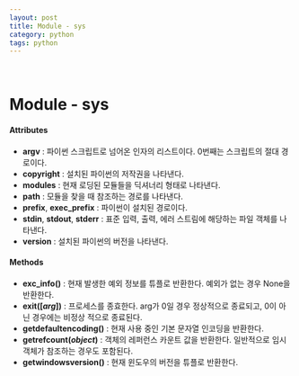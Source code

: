 ```yaml
---
layout: post
title: Module - sys
category: python
tags: python
---
```


&nbsp;

# Module - sys

#### Attributes

- **argv** : 파이썬 스크립트로 넘어온 인자의 리스트이다. 0번째는 스크립트의 절대 경로이다.
- **copyright** : 설치된 파이썬의 저작권을 나타낸다.
- **modules** : 현재 로딩된 모듈들을 딕셔너리 형태로 나타낸다.
- **path** : 모듈을 찾을 때 참조하는 경로를 나타낸다.
- **prefix**, **exec_prefix** : 파이썬이 설치된 경로이다.
- **stdin**, **stdout**, **stderr** : 표준 입력, 출력, 에러 스트림에 해당하는 파일 객체를 나타낸다.
- **version** : 설치된 파이썬의 버전을 나타낸다.

#### Methods

- **exc_info()** : 현재 발생한 예외 정보를 튜플로 반환한다. 예외가 없는 경우 None을 반환한다.
- **exit([*arg*])** : 프로세스를 종효한다. arg가 0일 경우 정상적으로 종료되고, 0이 아닌 경우에는 비정상 적으로 종료된다.
- **getdefaultencoding()** : 현재 사용 중인 기본 문자열 인코딩을 반환한다.
- **getrefcount(*object*)** : 객체의 레퍼런스 카운트 값을 반환한다. 일반적으로 임시 객체가 참조하는 경우도 포함된다.
- **getwindowsversion()** : 현재 윈도우의 버전을 튜플로 반환한다.

